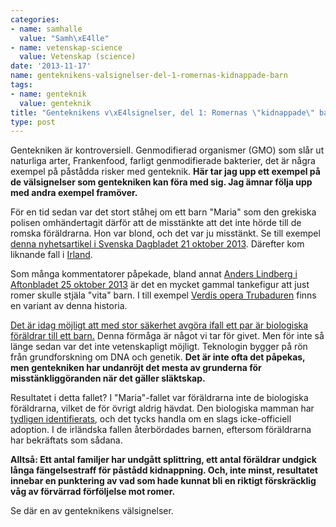 ```yaml
---
categories:
- name: samhalle
  value: "Samh\xE4lle"
- name: vetenskap-science
  value: Vetenskap (science)
date: '2013-11-17'
name: genteknikens-valsignelser-del-1-romernas-kidnappade-barn
tags:
- name: genteknik
  value: genteknik
title: "Genteknikens v\xE4lsignelser, del 1: Romernas \"kidnappade\" barn"
type: post
---
```

Gentekniken är kontroversiell. Genmodifierad organismer (GMO) som slår ut naturliga arter, Frankenfood, farligt genmodifierade bakterier, det är några exempel på påstådda risker med genteknik. **Här tar jag upp ett exempel på de välsignelser som gentekniken kan föra med sig. Jag ämnar följa upp med andra exempel framöver.**

För en tid sedan var det stort ståhej om ett barn "Maria" som den grekiska polisen omhändertagit därför att de misstänkte att det inte hörde till de romska föräldrarna. Hon var blond, och det var ju misstänkt. Se till exempel [denna nyhetsartikel i Svenska Dagbladet 21 oktober 2013](http://www.svd.se/nyheter/utrikes/par-haktat-for-kidnappning-av-flicka_8639642.svd). Därefter kom liknande fall i [Irland](http://www.dn.se/nyheter/varlden/romska-barn-aterlamnades/).



Som många kommentatorer påpekade, bland annat [Anders Lindberg i Aftonbladet 25 oktober 2013](http://www.aftonbladet.se/ledare/ledarkronika/anderslindberg/article17719900.ab) är det en mycket gammal tankefigur att just romer skulle stjäla "vita" barn. I till exempel [Verdis opera Trubaduren](http://sv.wikipedia.org/wiki/Trubaduren_(opera)) finns en variant av denna historia.

[Det är idag möjligt att med stor säkerhet avgöra ifall ett par är biologiska föräldrar till ett barn.](http://en.wikipedia.org/wiki/Parental_testing) Denna förmåga är något vi tar för givet. Men för inte så länge sedan var det inte vetenskapligt möjligt. Teknologin bygger på rön från grundforskning om DNA och genetik. **Det är inte ofta det påpekas, men gentekniken har undanröjt det mesta av grunderna för misstänkliggöranden när det gäller släktskap.**

Resultatet i detta fallet? I "Maria"-fallet var föräldrarna inte de biologiska föräldrarna, vilket de för övrigt aldrig hävdat. Den biologiska mamman har [tydligen identifierats](http://www.svd.se/nyheter/utrikes/marias-foraldrar-ar-funna_8657976.svd), och det tycks handla om en slags icke-officiell adoption. I de irländska fallen återbördades barnen, eftersom föräldrarna har bekräftats som sådana.

**Alltså: Ett antal familjer har undgått splittring, ett antal föräldrar undgick långa fängelsestraff för påstådd kidnappning. Och, inte minst, resultatet innebar en punktering av vad som hade kunnat bli en riktigt förskräcklig våg av förvärrad förföljelse mot romer.**

Se där en av genteknikens välsignelser.


